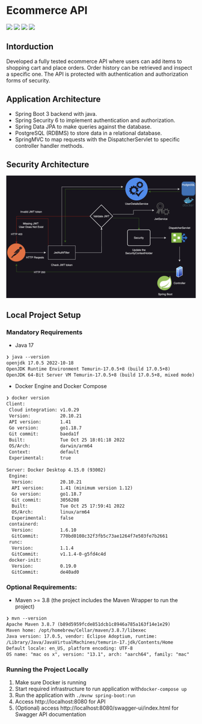 # Ecommerce API
[![](https://img.shields.io/badge/Spring%20Boot%20Version-3.0.1-orange)](/pom.xml)
[![](https://img.shields.io/badge/Java%20Version-17-orange)](/pom.xml)
[![](https://img.shields.io/badge/Testcontainers%20Version-1.17.6-orange)](https://www.testcontainers.org/)
[![](https://img.shields.io/badge/PostgreSQL%20Version-15.1-orange)](https://www.postgresql.org/)


## Intorduction
Developed a fully tested ecommerce API where users can add items to shopping cart
and place orders. Order history can be retrieved and inspect a specific one. The 
API is protected with authentication and authorization forms of security.

## Application Architecture
* Spring Boot 3 backend with java.
* Spring Security 6 to implement authentication and authorization.
* Spring Data JPA to make queries against the database.
* PostgreSQL (RDBMS) to store data in a relational database.
* SpringMVC to map requests with the DispatcherServlet to specific controller handler methods.

## Security Architecture
![Security Architecture](./assets/jwt_security_diagram.png)

## Local Project Setup

### Mandatory Requirements
* Java 17
```
❯ java --version
openjdk 17.0.5 2022-10-18
OpenJDK Runtime Environment Temurin-17.0.5+8 (build 17.0.5+8)
OpenJDK 64-Bit Server VM Temurin-17.0.5+8 (build 17.0.5+8, mixed mode)
```

* Docker Engine and Docker Compose
```
❯ docker version
Client:
 Cloud integration: v1.0.29
 Version:           20.10.21
 API version:       1.41
 Go version:        go1.18.7
 Git commit:        baeda1f
 Built:             Tue Oct 25 18:01:18 2022
 OS/Arch:           darwin/arm64
 Context:           default
 Experimental:      true

Server: Docker Desktop 4.15.0 (93002)
 Engine:
  Version:          20.10.21
  API version:      1.41 (minimum version 1.12)
  Go version:       go1.18.7
  Git commit:       3056208
  Built:            Tue Oct 25 17:59:41 2022
  OS/Arch:          linux/arm64
  Experimental:     false
 containerd:
  Version:          1.6.10
  GitCommit:        770bd0108c32f3fb5c73ae1264f7e503fe7b2661
 runc:
  Version:          1.1.4
  GitCommit:        v1.1.4-0-g5fd4c4d
 docker-init:
  Version:          0.19.0
  GitCommit:        de40ad0
```

### Optional Requirements:
* Maven >= 3.8 (the project includes the Maven Wrapper to run the project)
```
❯ mvn --version
Apache Maven 3.8.7 (b89d5959fcde851dcb1c8946a785a163f14e1e29)
Maven home: /opt/homebrew/Cellar/maven/3.8.7/libexec
Java version: 17.0.5, vendor: Eclipse Adoptium, runtime: /Library/Java/JavaVirtualMachines/temurin-17.jdk/Contents/Home
Default locale: en_US, platform encoding: UTF-8
OS name: "mac os x", version: "13.1", arch: "aarch64", family: "mac"
```

### Running the Project Locally
1. Make sure Docker is running
2. Start required infrastructure to run application with`docker-compose up`
3. Run the application with `./mvnw spring-boot:run`
4. Access http://localhost:8080 for API
5. (Optional) access http://localhost:8080/swagger-ui/index.html for Swagger API documentation
